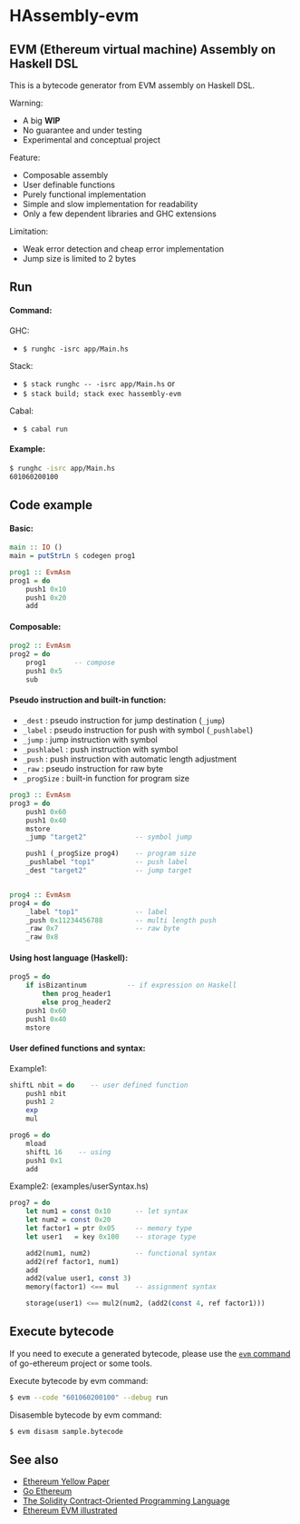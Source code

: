 HAssembly-evm
=============

## EVM (Ethereum virtual machine) Assembly on Haskell DSL

This is a bytecode generator from EVM assembly on Haskell DSL.

Warning:
  * A big **WIP**
  * No guarantee and under testing
  * Experimental and conceptual project

Feature:
  * Composable assembly
  * User definable functions
  * Purely functional implementation
  * Simple and slow implementation for readability
  * Only a few dependent libraries and GHC extensions

Limitation:
  * Weak error detection and cheap error implementation
  * Jump size is limited to 2 bytes


Run
---

#### Command:

GHC:
  * `$ runghc -isrc app/Main.hs`

Stack:
  * `$ stack runghc -- -isrc app/Main.hs`
  or
  * `$ stack build; stack exec hassembly-evm`

Cabal:
  * `$ cabal run`

#### Example:

  ```bash
  $ runghc -isrc app/Main.hs
  601060200100
  ```


Code example
------------

#### Basic:

  ```Haskell
  main :: IO ()
  main = putStrLn $ codegen prog1
  
  prog1 :: EvmAsm
  prog1 = do
      push1 0x10
      push1 0x20
      add
  ```

#### Composable:

  ```Haskell
  prog2 :: EvmAsm
  prog2 = do
      prog1       -- compose
      push1 0x5
      sub
  ```

#### Pseudo instruction and built-in function:

  * `_dest` : pseudo instruction for jump destination (`_jump`)
  * `_label` : pseudo instruction for push with symbol (`_pushlabel`)
  * `_jump` : jump instruction with symbol
  * `_pushlabel` : push instruction with symbol
  * `_push` : push instruction with automatic length adjustment
  * `_raw` : pseudo instruction for raw byte
  * `_progSize` : built-in function for program size

  ```Haskell
  prog3 :: EvmAsm
  prog3 = do
      push1 0x60
      push1 0x40
      mstore
      _jump "target2"            -- symbol jump
  
      push1 (_progSize prog4)    -- program size
      _pushlabel "top1"          -- push label
      _dest "target2"            -- jump target
  
  
  prog4 :: EvmAsm
  prog4 = do
      _label "top1"              -- label
      _push 0x11234456788        -- multi length push
      _raw 0x7                   -- raw byte
      _raw 0x8
  ```

#### Using host language (Haskell):

  ```Haskell
  prog5 = do
      if isBizantinum          -- if expression on Haskell
          then prog_header1
          else prog_header2
      push1 0x60
      push1 0x40
      mstore
  ```

#### User defined functions and syntax:
Example1:

  ```Haskell
  shiftL nbit = do    -- user defined function
      push1 nbit
      push1 2
      exp
      mul
  
  prog6 = do
      mload
      shiftL 16    -- using
      push1 0x1
      add
  ```

Example2: (examples/userSyntax.hs)

  ```Haskell
  prog7 = do
      let num1 = const 0x10      -- let syntax
      let num2 = const 0x20
      let factor1 = ptr 0x05     -- memory type
      let user1   = key 0x100    -- storage type

      add2(num1, num2)           -- functional syntax
      add2(ref factor1, num1)
      add
      add2(value user1, const 3)
      memory(factor1) <== mul    -- assignment syntax

      storage(user1) <== mul2(num2, (add2(const 4, ref factor1)))
  ```


Execute bytecode
----------------

If you need to execute a generated bytecode, please use the [`evm` command](https://github.com/ethereum/go-ethereum) of go-ethereum project or some tools.

Execute bytecode by evm command:

  ```bash
  $ evm --code "601060200100" --debug run
  ```
Disasemble bytecode by evm command:

  ```bash
  $ evm disasm sample.bytecode
  ```

See also
--------

  * [Ethereum Yellow Paper](https://github.com/ethereum/yellowpaper)
  * [Go Ethereum](https://github.com/ethereum/go-ethereum)
  * [The Solidity Contract-Oriented Programming Language](https://github.com/ethereum/solidity)
  * [Ethereum EVM illustrated](https://github.com/takenobu-hs/ethereum-evm-illustrated)
